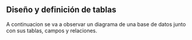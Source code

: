 ## Diseño y definición de tablas

A continuacion se va a observar un diagrama de una base de datos junto con sus tablas, campos y relaciones. 